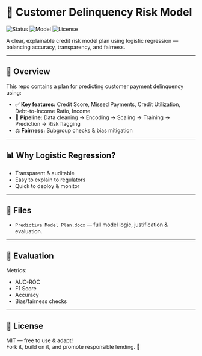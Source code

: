 # 🧩 Customer Delinquency Risk Model 
![Status](https://img.shields.io/badge/status-Draft-blue) ![Model](https://img.shields.io/badge/model-Logistic%20Regression-orange) ![License](https://img.shields.io/badge/license-MIT-green)

A clear, explainable credit risk model plan using logistic regression — balancing accuracy, transparency, and fairness.

---

## 🚀 Overview

This repo contains a plan for predicting customer payment delinquency using:
- ✅ **Key features:** Credit Score, Missed Payments, Credit Utilization, Debt-to-Income Ratio, Income
- 🔄 **Pipeline:** Data cleaning → Encoding → Scaling → Training → Prediction → Risk flagging
- ⚖️ **Fairness:** Subgroup checks & bias mitigation

---

## 📊 Why Logistic Regression?

- Transparent & auditable
- Easy to explain to regulators
- Quick to deploy & monitor

---

## 🧩 Files

- `Predictive Model Plan.docx` — full model logic, justification & evaluation.

---

## 📏 Evaluation

Metrics:
- AUC-ROC
- F1 Score
- Accuracy
- Bias/fairness checks

---

## 📌 License

MIT — free to use & adapt!  
Fork it, build on it, and promote responsible lending. 🚀
